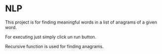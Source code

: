 # NLP

This project is for finding meaningful words in a list of anagrams of a given word.

For executing just simply click un run button.

Recursive function is used for finding anagrams.
